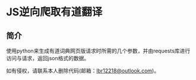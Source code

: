 # JS逆向爬取有道翻译

## 简介

使用python来生成有道词典网页版请求时所需的几个参数，并由requests库进行访问与请求，返回json格式的数据。

如有侵权，请联系本人删除代码(邮箱：lbr12218@outlook.com)。
